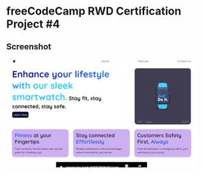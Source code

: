 # freeCodeCamp RWD Certification Project #4

## Screenshot
![Example Image](./assets/images/live-view.png)

